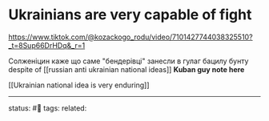 # Ukrainians are very capable of fight
https://www.tiktok.com/@kozackogo_rodu/video/7101427744038325510?_t=8Sup66DrHDq&_r=1

Солженіцин каже що саме "бендерівці" занесли в гулаг бацилу бунту
despite of [[russian anti ukrainian national ideas]]
**Kuban guy note here**

[[Ukrainian national idea is very enduring]]

--- 
status: #🌱
tags: 
related: 